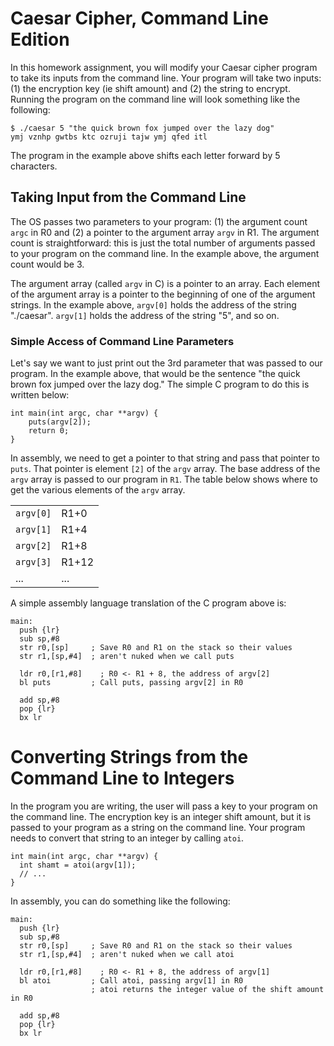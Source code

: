 # Caesar Cipher, Command Line Edition


In this homework assignment, you will modify your Caesar cipher program to take its inputs from the command line. Your program will take two inputs: (1) the encryption key (ie shift amount) and (2) the string to encrypt. Running the program on the command line will look something like the following:


    $ ./caesar 5 "the quick brown fox jumped over the lazy dog"
    ymj vznhp gwtbs ktc ozruji tajw ymj qfed itl

The program in the example above shifts each letter forward by 5 characters.


## Taking Input from the Command Line

The OS passes two parameters to your program: (1) the argument count `argc` in R0 and (2) a pointer to the argument array `argv` in R1. The argument count is straightforward: this is just the total number of arguments passed to your program on the command line. In the example above, the argument count would be 3.

The argument array (called `argv` in C) is a pointer to an array. Each element of the argument array is a pointer to the beginning of one of the argument strings. In the example above, `argv[0]` holds the address of the string "./caesar". `argv[1]` holds the address of the string "5", and so on.

### Simple Access of Command Line Parameters

Let's say we want to just print out the 3rd parameter that was passed to our program. In the example above, that would be the sentence "the quick brown fox jumped over the lazy dog." The simple C program to do this is written below:

    int main(int argc, char **argv) {
        puts(argv[2]);
        return 0;
    }



In assembly, we need to get a pointer to that string and pass that pointer to `puts`. That pointer is element `[2]` of the `argv` array. The base address of the `argv` array is passed to our program in `R1`. The table below shows where to get the various elements of the `argv` array.

|           |      |
|-----------|------|
| `argv[0]` | R1+0 |
| `argv[1]` | R1+4 |
| `argv[2]` | R1+8 |
| `argv[3]` | R1+12|
|     ...   | ...  |

A simple assembly language translation of the C program above is:

    main:
      push {lr}
      sub sp,#8
      str r0,[sp]     ; Save R0 and R1 on the stack so their values
      str r1,[sp,#4]  ; aren't nuked when we call puts
      
      ldr r0,[r1,#8]    ; R0 <- R1 + 8, the address of argv[2]
      bl puts         ; Call puts, passing argv[2] in R0
      
      add sp,#8
      pop {lr}
      bx lr

# Converting Strings from the Command Line to Integers

In the program you are writing, the user will pass a key to your program on the command line. The encryption key is an integer shift amount, but it is passed to your program as a string on the command line. Your program needs to convert that string to an integer by calling `atoi`.

    int main(int argc, char **argv) {
      int shamt = atoi(argv[1]);
      // ...
    }

In assembly, you can do something like the following:

    main:
      push {lr}
      sub sp,#8
      str r0,[sp]     ; Save R0 and R1 on the stack so their values
      str r1,[sp,#4]  ; aren't nuked when we call atoi
      
      ldr r0,[r1,#8]    ; R0 <- R1 + 8, the address of argv[1]
      bl atoi         ; Call atoi, passing argv[1] in R0
                      ; atoi returns the integer value of the shift amount in R0
      
      add sp,#8
      pop {lr}
      bx lr




